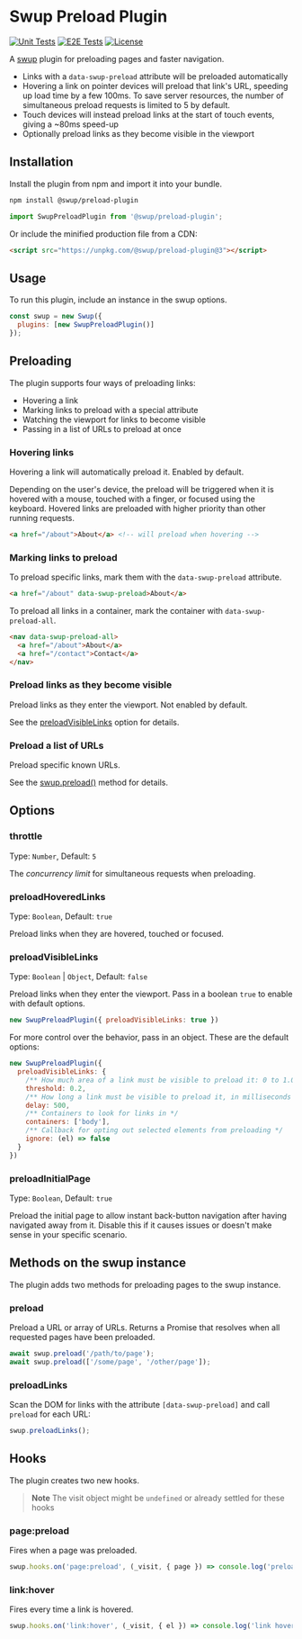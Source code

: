 # Swup Preload Plugin

<!-- swup-docs-ignore-start -->

[![Unit Tests](https://img.shields.io/github/actions/workflow/status/swup/preload-plugin/unit-tests.yml?branch=next&label=unit%20tests)](https://github.com/swup/preload-plugin/actions/workflows/unit-tests.yml)
[![E2E Tests](https://img.shields.io/github/actions/workflow/status/swup/preload-plugin/e2e-tests.yml?branch=next&label=e2e%20tests)](https://github.com/swup/preload-plugin/actions/workflows/e2e-tests.yml)
[![License](https://img.shields.io/github/license/swup/preload-plugin.svg)](https://github.com/swup/preload-plugin/blob/main/LICENSE)

<!-- swup-docs-ignore-end -->

A [swup](https://swup.js.org) plugin for preloading pages and faster navigation.

- Links with a `data-swup-preload` attribute will be preloaded automatically
- Hovering a link on pointer devices will preload that link's URL, speeding up load time by a few 100ms. To save server resources, the number of simultaneous preload requests is limited to 5 by default.
- Touch devices will instead preload links at the start of touch events, giving a ~80ms speed-up
- Optionally preload links as they become visible in the viewport

## Installation

Install the plugin from npm and import it into your bundle.

```bash
npm install @swup/preload-plugin
```

```js
import SwupPreloadPlugin from '@swup/preload-plugin';
```

Or include the minified production file from a CDN:

```html
<script src="https://unpkg.com/@swup/preload-plugin@3"></script>
```

## Usage

To run this plugin, include an instance in the swup options.

```javascript
const swup = new Swup({
  plugins: [new SwupPreloadPlugin()]
});
```

## Preloading

The plugin supports four ways of preloading links:

- Hovering a link
- Marking links to preload with a special attribute
- Watching the viewport for links to become visible
- Passing in a list of URLs to preload at once

### Hovering links

Hovering a link will automatically preload it. Enabled by default.

Depending on the user's device, the preload will be triggered when it is hovered with a mouse,
touched with a finger, or focused using the keyboard. Hovered links are preloaded with higher
priority than other running requests.

```html
<a href="/about">About</a> <!-- will preload when hovering -->
```

### Marking links to preload

To preload specific links, mark them with the `data-swup-preload` attribute.

```html
<a href="/about" data-swup-preload>About</a>
```

To preload all links in a container, mark the container with `data-swup-preload-all`.

```html
<nav data-swup-preload-all>
  <a href="/about">About</a>
  <a href="/contact">Contact</a>
</nav>
```

### Preload links as they become visible

Preload links as they enter the viewport. Not enabled by default.

See the [preloadVisibleLinks](#preloadvisiblelinks) option for details.

### Preload a list of URLs

Preload specific known URLs.

See the [swup.preload()](#preload) method for details.

## Options

### throttle

Type: `Number`, Default: `5`

The *concurrency limit* for simultaneous requests when preloading.

### preloadHoveredLinks

Type: `Boolean`, Default: `true`

Preload links when they are hovered, touched or focused.

### preloadVisibleLinks

Type: `Boolean` | `Object`, Default: `false`

Preload links when they enter the viewport. Pass in a boolean `true` to enable with default options.

```js
new SwupPreloadPlugin({ preloadVisibleLinks: true })
```

For more control over the behavior, pass in an object. These are the default options:

```js
new SwupPreloadPlugin({
  preloadVisibleLinks: {
    /** How much area of a link must be visible to preload it: 0 to 1.0 */
    threshold: 0.2,
    /** How long a link must be visible to preload it, in milliseconds */
    delay: 500,
    /** Containers to look for links in */
    containers: ['body'],
    /** Callback for opting out selected elements from preloading */
    ignore: (el) => false
  }
})
```

### preloadInitialPage

Type: `Boolean`, Default: `true`

Preload the initial page to allow instant back-button navigation after having navigated away from
it. Disable this if it causes issues or doesn't make sense in your specific scenario.

## Methods on the swup instance

The plugin adds two methods for preloading pages to the swup instance.

### preload

Preload a URL or array of URLs. Returns a Promise that resolves when all requested pages have been preloaded.

```js
await swup.preload('/path/to/page');
await swup.preload(['/some/page', '/other/page']);
```

### preloadLinks

Scan the DOM for links with the attribute `[data-swup-preload]` and call `preload` for each URL:

```js
swup.preloadLinks();
```

## Hooks

The plugin creates two new hooks.

> **Note** The visit object might be `undefined` or already settled for these hooks

### page:preload

Fires when a page was preloaded.

```js
swup.hooks.on('page:preload', (_visit, { page }) => console.log('preloaded:', page));
```

### link:hover

Fires every time a link is hovered.

```js
swup.hooks.on('link:hover', (_visit, { el }) => console.log('link hovered:', el));
```
